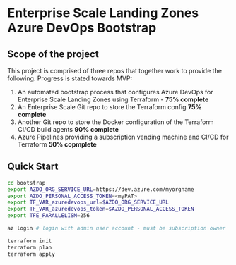 # Enterprise Scale Landing Zones Azure DevOps Bootstrap

## Scope of the project

This project is comprised of three repos that together work to provide the following. Progress is stated towards MVP:

1. An automated bootstrap process that configures Azure DevOps for Enterprise Scale Landing Zones using Terraform - **75% complete**
2. An Enterprise Scale Git repo to store the Terraform config **75% complete**
3. Another Git repo to store the Docker configuration of the Terraform CI/CD build agents **90% complete**
3. Azure Pipelines providing a subscription vending machine and CI/CD for Terraform **50% copmplete**

## Quick Start

```bash
cd bootstrap
export AZDO_ORG_SERVICE_URL=https://dev.azure.com/myorgname
export AZDO_PERSONAL_ACCESS_TOKEN=<myPAT>
export TF_VAR_azuredevops_url=$AZDO_ORG_SERVICE_URL
export TF_VAR_azuredevops_token=$AZDO_PERSONAL_ACCESS_TOKEN
export TFE_PARALLELISM=256

az login # login with admin user account - must be subscription owner

terraform init
terraform plan
terraform apply
```

